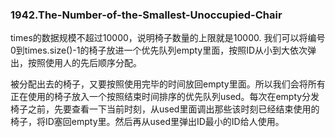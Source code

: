 ### 1942.The-Number-of-the-Smallest-Unoccupied-Chair

times的数据规模不超过10000，说明椅子数量的上限就是10000. 我们可以将编号0到times.size()-1的椅子放进一个优先队列empty里面，按照ID从小到大依次弹出，按照使用人的先后顺序分配。

被分配出去的椅子，又要按照使用完毕的时间放回empty里面。所以我们会将所有正在使用的椅子放入一个按照结束时间排序的优先队列used。每次在empty分发椅子之前，先要查看一下当前时刻，从used里面调出那些该时刻已经结束使用的椅子，将ID塞回empty里。然后再从used里弹出ID最小的ID给人使用。

